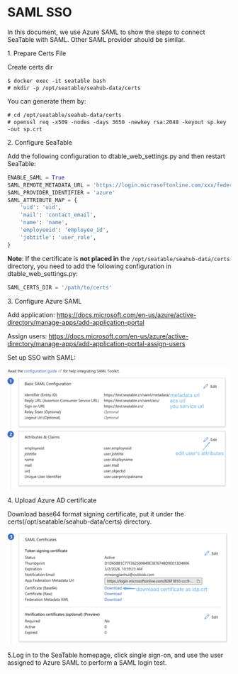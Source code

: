 # SAML SSO

In this document, we use Azure SAML to show the steps to connect SeaTable with SAML. Other SAML provider should be similar.

1\. Prepare Certs File

Create certs dir

```
$ docker exec -it seatable bash
# mkdir -p /opt/seatable/seahub-data/certs
```

You can generate them by:

```
# cd /opt/seatable/seahub-data/certs
# openssl req -x509 -nodes -days 3650 -newkey rsa:2048 -keyout sp.key -out sp.crt
```

2\. Configure SeaTable

Add the following configuration to dtable_web_settings.py and then restart SeaTable:

```python
ENABLE_SAML = True
SAML_REMOTE_METADATA_URL = 'https://login.microsoftonline.com/xxx/federationmetadata/2007-06/federationmetadata.xml?appid=xxx'
SAML_PROVIDER_IDENTIFIER = 'azure'
SAML_ATTRIBUTE_MAP = {
    'uid': 'uid',
    'mail': 'contact_email',
    'name': 'name',
    'employeeid': 'employee_id',
    'jobtitle': 'user_role',
}
```

__Note__: If the certificate is **not placed in** the `/opt/seatable/seahub-data/certs` directory, you need to add the following configuration in dtable_web_settings.py:

```python
SAML_CERTS_DIR = '/path/to/certs'
```

3\. Configure Azure SAML

Add application: <https://docs.microsoft.com/en-us/azure/active-directory/manage-apps/add-application-portal>

Assign users: <https://docs.microsoft.com/en-us/azure/active-directory/manage-apps/add-application-portal-assign-users>

Set up SSO with SAML: 

![](../../images/auto-upload/1678343328227.jpg)

4\. Upload Azure AD certificate

Download base64 format signing certificate, put it under the certs(/opt/seatable/seahub-data/certs) directory.

![](../../images/auto-upload/1678343483221.jpg)

5\.Log in to the SeaTable homepage, click single sign-on, and use the user assigned to Azure SAML to perform a SAML login test.
